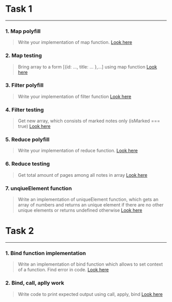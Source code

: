 # Task 1
---
### 1.  Map polyfill
>   Write your implementation of map function.
    [Look here](https://codepen.io/wooz1ewu/pen/KKWEymy)

### 2.  Map testing
>   Bring array to a form [{id: …, title: … },...] using map function
    [Look here](https://codepen.io/wooz1ewu/pen/mdWoqjr?editors=1111)

### 3.  Filter polyfill
>   Write your implementation of filter function
    [Look here](https://codepen.io/wooz1ewu/pen/abJMVRg)
    
### 4.  Filter testing
>   Get new array, which consists of marked notes only (isMarked === true)
    [Look here](https://codepen.io/wooz1ewu/pen/xxqBPmv?editors=1111)
    
### 5.  Reduce polyfill
>   Write your implementation of reduce function.
    [Look here](https://codepen.io/wooz1ewu/pen/jOBJaJK)

### 6.  Reduce testing
>   Get total amount of pages among all notes in array
    [Look here](https://codepen.io/wooz1ewu/pen/OJpqOYj?editors=0011)

### 7.  unqiueElement function
>   Write an implementation of uniqueElement function, which gets an array of numbers and returns an unique element if there are no other unique elements or returns undefined otherwise
    [Look here](https://codepen.io/wooz1ewu/pen/qBrvpWd?editors=1111)  


#   Task 2
---
### 1.  Bind function implementation
>   Write an implementation of bind function which allows to set context of a function. Find error in code.
    [Look here](https://codepen.io/wooz1ewu/pen/gOmEoaG?editors=1111)
    
### 2.  Bind, call, aplly work
>   Write code to print expected output using call, apply, bind
    [Look here](https://codepen.io/wooz1ewu/pen/ZEePvQZ?editors=1111)